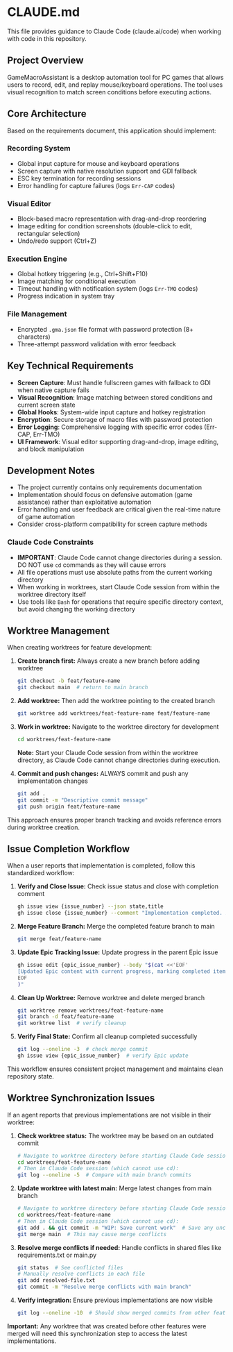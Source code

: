 # CLAUDE.md

This file provides guidance to Claude Code (claude.ai/code) when working with code in this repository.

## Project Overview

GameMacroAssistant is a desktop automation tool for PC games that allows users to record, edit, and replay mouse/keyboard operations. The tool uses visual recognition to match screen conditions before executing actions.

## Core Architecture

Based on the requirements document, this application should implement:

### Recording System
- Global input capture for mouse and keyboard operations
- Screen capture with native resolution support and GDI fallback
- ESC key termination for recording sessions
- Error handling for capture failures (logs `Err-CAP` codes)

### Visual Editor
- Block-based macro representation with drag-and-drop reordering
- Image editing for condition screenshots (double-click to edit, rectangular selection)
- Undo/redo support (Ctrl+Z)

### Execution Engine  
- Global hotkey triggering (e.g., Ctrl+Shift+F10)
- Image matching for conditional execution
- Timeout handling with notification system (logs `Err-TMO` codes)
- Progress indication in system tray

### File Management
- Encrypted `.gma.json` file format with password protection (8+ characters)
- Three-attempt password validation with error feedback

## Key Technical Requirements

- **Screen Capture**: Must handle fullscreen games with fallback to GDI when native capture fails
- **Visual Recognition**: Image matching between stored conditions and current screen state
- **Global Hooks**: System-wide input capture and hotkey registration
- **Encryption**: Secure storage of macro files with password protection
- **Error Logging**: Comprehensive logging with specific error codes (Err-CAP, Err-TMO)
- **UI Framework**: Visual editor supporting drag-and-drop, image editing, and block manipulation

## Development Notes

- The project currently contains only requirements documentation
- Implementation should focus on defensive automation (game assistance) rather than exploitative automation
- Error handling and user feedback are critical given the real-time nature of game automation
- Consider cross-platform compatibility for screen capture methods

### Claude Code Constraints

- **IMPORTANT**: Claude Code cannot change directories during a session. DO NOT use `cd` commands as they will cause errors
- All file operations must use absolute paths from the current working directory
- When working in worktrees, start Claude Code session from within the worktree directory itself
- Use tools like `Bash` for operations that require specific directory context, but avoid changing the working directory

## Worktree Management

When creating worktrees for feature development:

1. **Create branch first:** Always create a new branch before adding worktree
   ```bash
   git checkout -b feat/feature-name
   git checkout main  # return to main branch
   ```

2. **Add worktree:** Then add the worktree pointing to the created branch
   ```bash
   git worktree add worktrees/feat-feature-name feat/feature-name
   ```

3. **Work in worktree:** Navigate to the worktree directory for development
   ```bash
   cd worktrees/feat-feature-name
   ```
   **Note:** Start your Claude Code session from within the worktree directory, as Claude Code cannot change directories during execution.

4. **Commit and push changes:** ALWAYS commit and push any implementation changes
   ```bash
   git add .
   git commit -m "Descriptive commit message"
   git push origin feat/feature-name
   ```

This approach ensures proper branch tracking and avoids reference errors during worktree creation.

## Issue Completion Workflow

When a user reports that implementation is completed, follow this standardized workflow:

1. **Verify and Close Issue:** Check issue status and close with completion comment
   ```bash
   gh issue view {issue_number} --json state,title
   gh issue close {issue_number} --comment "Implementation completed. All acceptance criteria have been met."
   ```

2. **Merge Feature Branch:** Merge the completed feature branch to main
   ```bash
   git merge feat/feature-name
   ```

3. **Update Epic Tracking Issue:** Update progress in the parent Epic issue
   ```bash
   gh issue edit {epic_issue_number} --body "$(cat <<'EOF'
   [Updated Epic content with current progress, marking completed items with [x]]
   EOF
   )"
   ```

4. **Clean Up Worktree:** Remove worktree and delete merged branch
   ```bash
   git worktree remove worktrees/feat-feature-name
   git branch -d feat/feature-name
   git worktree list  # verify cleanup
   ```

5. **Verify Final State:** Confirm all cleanup completed successfully
   ```bash
   git log --oneline -3  # check merge commit
   gh issue view {epic_issue_number}  # verify Epic update
   ```

This workflow ensures consistent project management and maintains clean repository state.

## Worktree Synchronization Issues

If an agent reports that previous implementations are not visible in their worktree:

1. **Check worktree status:** The worktree may be based on an outdated commit
   ```bash
   # Navigate to worktree directory before starting Claude Code session
   cd worktrees/feat-feature-name
   # Then in Claude Code session (which cannot use cd):
   git log --oneline -5  # Compare with main branch commits
   ```

2. **Update worktree with latest main:** Merge latest changes from main branch
   ```bash
   # Navigate to worktree directory before starting Claude Code session
   cd worktrees/feat-feature-name
   # Then in Claude Code session (which cannot use cd):
   git add . && git commit -m "WIP: Save current work"  # Save any uncommitted changes
   git merge main  # This may cause merge conflicts
   ```

3. **Resolve merge conflicts if needed:** Handle conflicts in shared files like requirements.txt or main.py
   ```bash
   git status  # See conflicted files
   # Manually resolve conflicts in each file
   git add resolved-file.txt
   git commit -m "Resolve merge conflicts with main branch"
   ```

4. **Verify integration:** Ensure previous implementations are now visible
   ```bash
   git log --oneline -10  # Should show merged commits from other features
   ```

**Important:** Any worktree that was created before other features were merged will need this synchronization step to access the latest implementations.